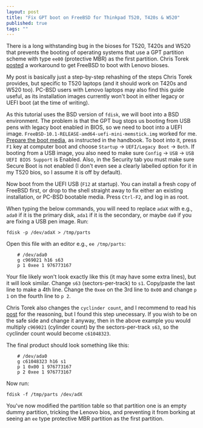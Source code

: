 ```yaml
---
layout: post
title: "Fix GPT boot on FreeBSD for Thinkpad T520, T420s & W520"
published: true
tags: ""
---
```


There is a long withstanding bug in the bioses for T520, T420s and W520 that prevents the booting of operating systems that use a GPT partition scheme with type `ee00` (protective MBR) as the first partition. Chris Torek [posted](http://lists.freebsd.org/pipermail/freebsd-i386/2013-March/010437.html) a workaround to get FreeBSD to boot with Lenovo bioses. 

My post is basically just a step-by-step rehashing of the steps Chris Torek provides, but specific to T520 laptops (and it should work on T420s and W520 too). PC-BSD users with Lenovo laptops may also find this guide useful, as its installation images currently won't boot in either legacy or UEFI boot (at the time of writing). 

As this tutorial uses the BSD version of `fdisk`, we will boot into a BSD environment. The problem is that the GPT bug stops us booting from USB pens with legacy boot enabled in BIOS, so we need to boot into a UEFI image. `FreeBSD-10.1-RELEASE-amd64-uefi-mini-memstick.img` worked for me. [Prepare the boot media](https://www.freebsd.org/doc/handbook/install-pre.html#install-boot-media), as instructed in the handbook. To boot into it, press `F1` key at computer boot and choose `Startup` -> `UEFI/Legacy Boot` -> `Both`. If booting from a USB image, you also need to make sure `Config` -> `USB` -> `USB UEFI BIOS Support` is Enabled. Also, in the Security tab you must make sure Secure Boot is not enabled (I don't even see a clearly labelled option for it in my T520 bios, so I assume it is off by default).

Now boot from the UEFI USB (`F12` at startup). You can install a fresh copy of FreeBSD first, or drop to the shell straight away to fix either an existing installation, or PC-BSD bootable media. Press `Ctrl-F2`, and log in as root.

When typing the below commands, you will need to replace `adaX` with e.g., `ada0` if it is the primary disk, `ada1` if it is the secondary, or maybe `da0` if you are fixing a USB pen image. Run:

```
fdisk -p /dev/adaX > /tmp/parts
```

Open this file with an editor e.g., `ee /tmp/parts`:

```
    # /dev/ada0
    g c969021 h16 s63
    p 1 0xee 1 976773167
```

Your file likely won't look exactly like this (it may have some extra lines), but it will look similar. Change `s63` (sectors-per-track) to `s1`. Copy/paste the last line to make a 4th line. Change the `0xee` on the 3rd line to `0x00` and change `p 1` on the fourth line to 	`p 2`. 

Chris Torek also changes the `cyclinder count`, and I recommend to read his [post](http://lists.freebsd.org/pipermail/freebsd-i386/2013-March/010437.html) for the reasoning, but I found this step unecessary. If you wish to be on the safe side and change it anyway, then in the above example you would multiply `c969021` (cylinder count) by the sectors-per-track `s63`, so the cyclinder count would become `c61048323`.

The final product should look something like this:

```
    # /dev/ada0
    g c61048323 h16 s1
    p 1 0x00 1 976773167
    p 2 0xee 1 976773167
```

Now run:

```
fdisk -f /tmp/parts /dev/adX
```

You've now modified the partition table so that partition one is an empty dummy partition, tricking the Lenovo bios, and preventing it from borking at seeing an `ee` type protective MBR partition as the first partition.